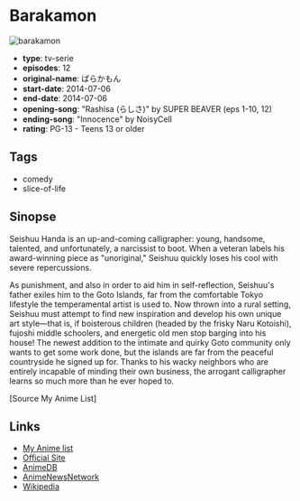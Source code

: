 # Barakamon

![barakamon](https://cdn.myanimelist.net/images/anime/1426/111248.jpg)

-   **type**: tv-serie
-   **episodes**: 12
-   **original-name**: ばらかもん
-   **start-date**: 2014-07-06
-   **end-date**: 2014-07-06
-   **opening-song**: "Rashisa (らしさ)" by SUPER BEAVER (eps 1-10, 12)
-   **ending-song**: "Innocence" by NoisyCell
-   **rating**: PG-13 - Teens 13 or older

## Tags

-   comedy
-   slice-of-life

## Sinopse

Seishuu Handa is an up-and-coming calligrapher: young, handsome, talented, and unfortunately, a narcissist to boot. When a veteran labels his award-winning piece as "unoriginal," Seishuu quickly loses his cool with severe repercussions.

As punishment, and also in order to aid him in self-reflection, Seishuu's father exiles him to the Goto Islands, far from the comfortable Tokyo lifestyle the temperamental artist is used to. Now thrown into a rural setting, Seishuu must attempt to find new inspiration and develop his own unique art style—that is, if boisterous children (headed by the frisky Naru Kotoishi), fujoshi middle schoolers, and energetic old men stop barging into his house! The newest addition to the intimate and quirky Goto community only wants to get some work done, but the islands are far from the peaceful countryside he signed up for. Thanks to his wacky neighbors who are entirely incapable of minding their own business, the arrogant calligrapher learns so much more than he ever hoped to.

[Source My Anime List]

## Links

-   [My Anime list](https://myanimelist.net/anime/22789/Barakamon)
-   [Official Site](http://www.barakamon.jp/)
-   [AnimeDB](http://anidb.info/perl-bin/animedb.pl?show=anime&aid=10111)
-   [AnimeNewsNetwork](http://www.animenewsnetwork.com/encyclopedia/anime.php?id=16083)
-   [Wikipedia](http://en.wikipedia.org/wiki/Barakamon)
